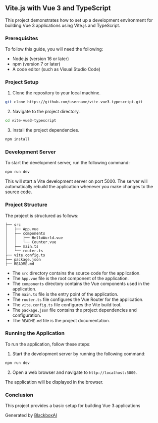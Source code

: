  ## Vite.js with Vue 3 and TypeScript

This project demonstrates how to set up a development environment for building Vue 3 applications using Vite.js and TypeScript.

### Prerequisites

To follow this guide, you will need the following:

- Node.js (version 16 or later)
- npm (version 7 or later)
- A code editor (such as Visual Studio Code)

### Project Setup

1. Clone the repository to your local machine.

```bash
git clone https://github.com/username/vite-vue3-typescript.git
```

2. Navigate to the project directory.

```bash
cd vite-vue3-typescript
```

3. Install the project dependencies.

```bash
npm install
```

### Development Server

To start the development server, run the following command:

```bash
npm run dev
```

This will start a Vite development server on port 5000. The server will automatically rebuild the application whenever you make changes to the source code.

### Project Structure

The project is structured as follows:

```
├── src
│   ├── App.vue
│   ├── components
│   │   ├── HelloWorld.vue
│   │   └── Counter.vue
│   ├── main.ts
│   └── router.ts
├── vite.config.ts
├── package.json
├── README.md
```

- The `src` directory contains the source code for the application.
- The `App.vue` file is the root component of the application.
- The `components` directory contains the Vue components used in the application.
- The `main.ts` file is the entry point of the application.
- The `router.ts` file configures the Vue Router for the application.
- The `vite.config.ts` file configures the Vite build tool.
- The `package.json` file contains the project dependencies and configuration.
- The `README.md` file is the project documentation.

### Running the Application

To run the application, follow these steps:

1. Start the development server by running the following command:

```bash
npm run dev
```

2. Open a web browser and navigate to `http://localhost:5000`.

The application will be displayed in the browser.

### Conclusion

This project provides a basic setup for building Vue 3 applications

Generated by [BlackboxAI](https://www.blackbox.ai)